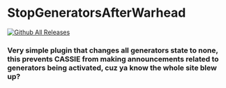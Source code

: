 # StopGeneratorsAfterWarhead

[![Github All Releases](https://img.shields.io/github/downloads/DentyTxR/StopGeneratorsAfterWarhead/total.svg)]()

### Very simple plugin that changes all generators state to none, this prevents CASSIE from making announcements related to generators being activated, cuz ya know the whole site blew up?